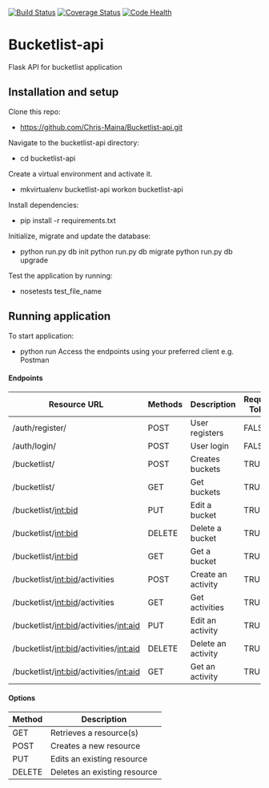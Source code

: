 [![Build Status](https://travis-ci.org/Chris-Maina/Bucketlist-api.svg?branch=develop)](https://travis-ci.org/Chris-Maina/Bucketlist-api)     [![Coverage Status](https://coveralls.io/repos/github/Chris-Maina/Bucketlist-api/badge.svg?branch=develop)](https://coveralls.io/github/Chris-Maina/Bucketlist-api?branch=develop)   [![Code Health](https://landscape.io/github/Chris-Maina/Bucketlist-api/develop/landscape.svg?style=flat)](https://landscape.io/github/Chris-Maina/Bucketlist-api/develop)

# Bucketlist-api
Flask API for bucketlist application

## Installation and setup
Clone this repo:
  * https://github.com/Chris-Maina/Bucketlist-api.git
  
Navigate to the bucketlist-api directory:
  * cd bucketlist-api
  
Create a virtual environment and activate it.
  * mkvirtualenv bucketlist-api workon bucketlist-api
  
Install dependencies:
  * pip install -r requirements.txt
  
 Initialize, migrate and update the database:
  * python run.py db init python run.py db migrate python run.py db upgrade
  
 Test the application by running:
  * nosetests test_file_name
  
## Running application
To start application:
  * python run
Access the endpoints using your preferred client e.g. Postman

#### Endpoints

| Resource URL                                | Methods | Description        | Requires Token |
|---------------------------------------------|---------|--------------------|----------------|  
| /auth/register/                             | POST    | User registers     | FALSE          |
| /auth/login/                                | POST    | User login         | FALSE          |
| /bucketlist/                                | POST    | Creates buckets    | TRUE           |
| /bucketlist/                                | GET     | Get buckets        | TRUE           |
| /bucketlist/<int:bid>                       | PUT     | Edit a bucket      | TRUE           |
| /bucketlist/<int:bid>                       | DELETE  | Delete a bucket    | TRUE           |
| /bucketlist/<int:bid>                       | GET     | Get a bucket       | TRUE           |
| /bucketlist/<int:bid>/activities            | POST    | Create an activity | TRUE           |
| /bucketlist/<int:bid>/activities            | GET     | Get activities     | TRUE           |
| /bucketlist/<int:bid>/activities/<int:aid>  | PUT     | Edit an activity   | TRUE           |
| /bucketlist/<int:bid>/activities/<int:aid>  | DELETE  | Delete an activity | TRUE           |
| /bucketlist/<int:bid>/activities/<int:aid>  | GET     | Get an activity    | TRUE           |

#### Options

| Method | Description                 |
|--------|-----------------------------|
| GET    | Retrieves a resource(s)     |
| POST   | Creates a new resource      |
| PUT    | Edits an existing resource  |
| DELETE | Deletes an existing resource|

